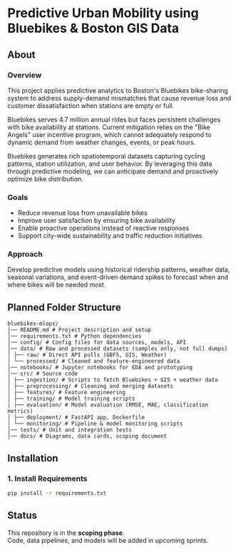 # Predictive Urban Mobility using Bluebikes & Boston GIS Data

## About

### Overview
This project applies predictive analytics to Boston's Bluebikes bike-sharing system to address supply-demand mismatches that cause revenue loss and customer dissatisfaction when stations are empty or full.

Bluebikes serves 4.7 million annual rides but faces persistent challenges with bike availability at stations. Current mitigation relies on the "Bike Angels" user incentive program, which cannot adequately respond to dynamic demand from weather changes, events, or peak hours.

Bluebikes generates rich spatiotemporal datasets capturing cycling patterns, station utilization, and user behavior. By leveraging this data through predictive modeling, we can anticipate demand and proactively optimize bike distribution.

### Goals

- Reduce revenue loss from unavailable bikes
- Improve user satisfaction by ensuring bike availability
- Enable proactive operations instead of reactive responses
- Support city-wide sustainability and traffic reduction initiatives

### Approach

Develop predictive models using historical ridership patterns, weather data, seasonal variations, and event-driven demand spikes to forecast when and where bikes will be needed most.


## Planned Folder Structure
```
bluebikes-mlops/
│── README.md # Project description and setup
│── requirements.txt # Python dependencies
│── config/ # Config files for data sources, models, API
│── data/ # Raw and processed datasets (samples only, not full dumps)
│ ├── raw/ # Direct API pulls (GBFS, GIS, Weather)
│ └── processed/ # Cleaned and feature-engineered data
│── notebooks/ # Jupyter notebooks for EDA and prototyping
│── src/ # Source code
│ ├── ingestion/ # Scripts to fetch Bluebikes + GIS + weather data
│ ├── preprocessing/ # Cleaning and merging datasets
│ ├── features/ # Feature engineering
│ ├── training/ # Model training scripts
│ ├── evaluation/ # Model evaluation (RMSE, MAE, classification metrics)
│ ├── deployment/ # FastAPI app, Dockerfile
│ └── monitoring/ # Pipeline & model monitoring scripts
│── tests/ # Unit and integration tests
│── docs/ # Diagrams, data cards, scoping document
```

## Installation

### 1. Install Requirements
```bash
pip install -r requirements.txt
```


## Status
This repository is in the **scoping phase**.  
Code, data pipelines, and models will be added in upcoming sprints.

